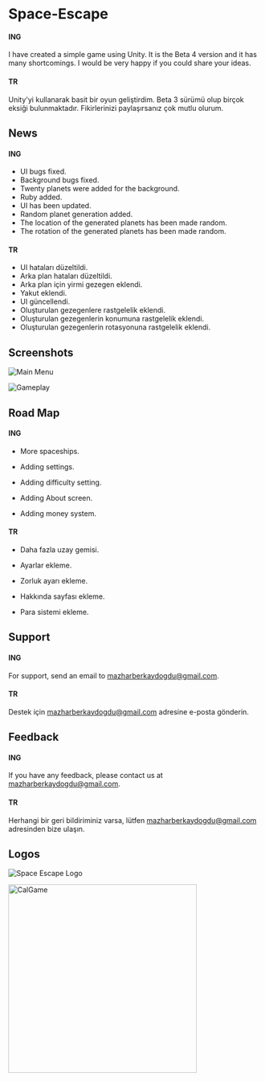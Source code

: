 # Space-Escape

#### ING

I have created a simple game using Unity. It is the Beta 4 version and it has many shortcomings. I would be very happy if you could share your ideas.

#### TR

Unity'yi kullanarak basit bir oyun geliştirdim. Beta 3 sürümü olup birçok eksiği bulunmaktadır. Fikirlerinizi paylaşırsanız çok mutlu olurum.


## News

#### ING
- UI bugs fixed.
- Background bugs fixed.
- Twenty planets were added for the background.
- Ruby added.
- UI has been updated.
- Random planet generation added.
- The location of the generated planets has been made random.
- The rotation of the generated planets has been made random.
#### TR
- UI hataları düzeltildi.
- Arka plan hataları düzeltildi.
- Arka plan için yirmi gezegen eklendi.
- Yakut eklendi.
- UI güncellendi.
- Oluşturulan gezegenlere rastgelelik eklendi.
- Oluşturulan gezegenlerin konumuna rastgelelik eklendi.
- Oluşturulan gezegenlerin rotasyonuna rastgelelik eklendi.
  
## Screenshots

![Main Menu](https://github.com/MazBer/SpaceEscape/assets/134061058/37fa932e-217e-4546-99d0-baf29e3fb2e5)

![Gameplay](https://github.com/MazBer/SpaceEscape/assets/134061058/c7fa3877-09b2-409f-9bb8-cc2e432abe06)
  
## Road Map

#### ING
- More spaceships.

- Adding settings.

- Adding difficulty setting.

- Adding About screen.

- Adding money system.

#### TR
- Daha fazla uzay gemisi.

- Ayarlar ekleme.

- Zorluk ayarı ekleme.

- Hakkında sayfası ekleme.

- Para sistemi ekleme.

  
## Support

#### ING

For support, send an email to mazharberkaydogdu@gmail.com.

#### TR

Destek için mazharberkaydogdu@gmail.com adresine e-posta gönderin.

  
## Feedback

#### ING

If you have any feedback, please contact us at mazharberkaydogdu@gmail.com.

#### TR

Herhangi bir geri bildiriminiz varsa, lütfen mazharberkaydogdu@gmail.com adresinden bize ulaşın.

  
## Logos

![Space Escape Logo](https://github.com/MazBer/SpaceEscape/assets/134061058/4d7b278e-9af2-4b3e-9d0f-9c42afe88054)

<img width="375" alt="CalGame" src="https://github.com/MazBer/SpaceEscape/assets/134061058/ad19ffec-2a5e-4846-be08-552cf7b8825b">
